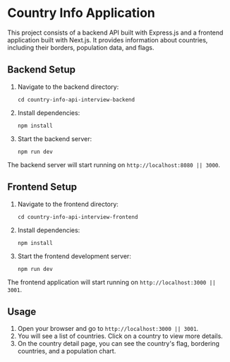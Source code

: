 # Country Info Application

This project consists of a backend API built with Express.js and a frontend application built with Next.js. It provides information about countries, including their borders, population data, and flags.

## Backend Setup

1. Navigate to the backend directory:
   ```
   cd country-info-api-interview-backend
   ```

2. Install dependencies:
   ```
   npm install
   ```

3. Start the backend server:
   ```
   npm run dev
   ```

The backend server will start running on `http://localhost:8080 || 3000`.

## Frontend Setup

1. Navigate to the frontend directory:
   ```
   cd country-info-api-interview-frontend
   ```

2. Install dependencies:
   ```
   npm install
   ```

3. Start the frontend development server:
   ```
   npm run dev
   ```

The frontend application will start running on `http://localhost:3000 || 3001`.

## Usage

1. Open your browser and go to `http://localhost:3000 || 3001`.
2. You will see a list of countries. Click on a country to view more details.
3. On the country detail page, you can see the country's flag, bordering countries, and a population chart.

